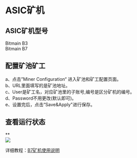 # ASIC矿机

<a name="8fb09e7e"></a>
## ASIC矿机型号

Bitmain B3<br />Bitmain B7

<a name="2cc4e65f"></a>
## **配置矿池矿工**

a、点击”Miner Configuration“ 进入矿池和矿工配置页面。<br />b、URL里面填写的是矿池地址。<br />c、User是矿工名，对应矿池里的子账号,编号是区分矿机的编号。<br />d、Password不用更改(默认即可)。<br />e、设置完后，点击“Save&Apply"进行保存。

<a name="9706537f"></a>
## 查看运行状态
**<br />![](https://cdn.nlark.com/yuque/0/2019/png/241708/1555046814325-94ed501a-51d0-4d73-90af-3b869949da23.png#align=left&display=inline&height=259&originHeight=663&originWidth=1910&size=0&status=done&width=746)

详细教程：[B7矿机使用说明](https://support.bitmain.com/hc/zh-cn/articles/360020739874-B7%E7%9F%BF%E6%9C%BA%E4%BD%BF%E7%94%A8%E8%AF%B4%E6%98%8E)
